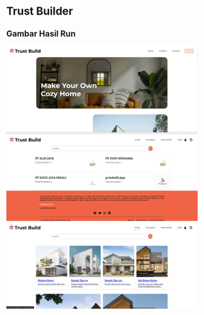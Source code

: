 # Trust Builder

## Gambar Hasil Run

![Hasil Run](/HasilProgram1.png)
![Hasil Run](/HasilProgram3.png)
![Hasil Run](/HasilProgram4.png)
